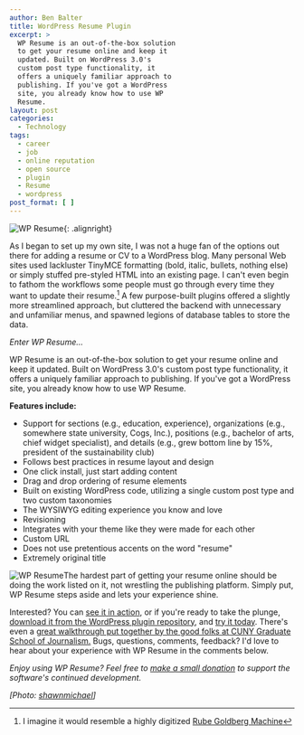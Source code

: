 ```yaml
---
author: Ben Balter
title: WordPress Resume Plugin
excerpt: >
  WP Resume is an out-of-the-box solution
  to get your resume online and keep it
  updated. Built on WordPress 3.0's
  custom post type functionality, it
  offers a uniquely familiar approach to
  publishing. If you've got a WordPress
  site, you already know how to use WP
  Resume.
layout: post
categories:
  - Technology
tags:
  - career
  - job
  - online reputation
  - open source
  - plugin
  - Resume
  - wordpress
post_format: [ ]
---
```


![WP Resume][2]{: .alignright}

As I began to set up my own site, I was not a huge fan of the options out there for adding a resume or CV to a WordPress blog. Many personal Web sites used lackluster TinyMCE formatting (bold, italic, bullets, nothing else) or simply stuffed pre-styled HTML into an existing page. I can't even begin to fathom the workflows some people must go through every time they want to update their resume.[^1] A few purpose-built plugins offered a slightly more streamlined approach, but cluttered the backend with unnecessary and unfamiliar menus, and spawned legions of database tables to store the data.

*Enter WP Resume…*

WP Resume is an out-of-the-box solution to get your resume online and keep it updated. Built on WordPress 3.0's custom post type functionality, it offers a uniquely familiar approach to publishing. If you've got a WordPress site, you already know how to use WP Resume.

**Features include:**

*   Support for sections (e.g., education, experience), organizations (e.g., somewhere state university, Cogs, Inc.), positions (e.g., bachelor of arts, chief widget specialist), and details (e.g., grew bottom line by 15%, president of the sustainability club)
*   Follows best practices in resume layout and design
*   One click install, just start adding content
*   Drag and drop ordering of resume elements
*   Built on existing WordPress code, utilizing a single custom post type and two custom taxonomies
*   The WYSIWYG editing experience you know and love
*   Revisioning
*   Integrates with your theme like they were made for each other
*   Custom URL
*   Does not use pretentious accents on the word "resume"
*   Extremely original title

![WP Resume][2]The hardest part of getting your resume online should be doing the work listed on it, not wrestling the publishing platform. Simply put, WP Resume steps aside and lets your experience shine.

Interested? You can [see it in action][3], or if you're ready to take the plunge, [download it from the WordPress plugin repository][4], and [try it today][5]. There's even a [great walkthrough put together by the good folks at CUNY Graduate School of Journalism.][6] Bugs, questions, comments, feedback? I'd love to hear about your experience with WP Resume in the comments below.

*Enjoy using WP Resume? Feel free to [make a small donation][7] to support the software's continued development.*

*\[Photo: [shawnmichael][8]\]*

[1]: #note-2020-1 "I imagine it would resemble a highly digitized Rube Goldberg  Machine"
[2]: http://ben.balter.com/wp-content/uploads/2010/09/wp_resume-300x223.png "Screenshot of Example WP Resume"
[3]: http://ben.balter.com/resume/
[4]: http://wordpress.org/extend/plugins/wp-resume/
[5]: http://wordpress.org/extend/plugins/wp-resume/installation/
[6]: http://tech.journalism.cuny.edu/documentation/wp-resume/
[7]: http://ben.balter.com/donate/ "Donate"
[8]: http://www.flickr.com/photos/shawnmichael/4246330043/
[9]: http://www.youtube.com/watch?v=qybUFnY7Y8w
  
[^1]: I imagine it would resemble a highly digitized [Rube Goldberg  Machine][9]
